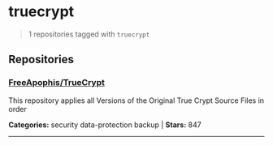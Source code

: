# truecrypt

> 1 repositories tagged with `truecrypt`

## Repositories

### [FreeApophis/TrueCrypt](https://github.com/FreeApophis/TrueCrypt)

This repository applies all Versions of the Original True Crypt Source Files in order

**Categories:** security data-protection backup  | **Stars:** 847

---

